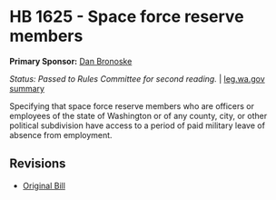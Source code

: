 # HB 1625 - Space force reserve members
**Primary Sponsor:** [Dan Bronoske](/person/leg/dan.bronoske.md)

*Status: Passed to Rules Committee for second reading.* | [leg.wa.gov summary](https://app.leg.wa.gov/billsummary?BillNumber=1625&Year=2021)

Specifying that space force reserve members who are officers or employees of the state of Washington or of any county, city, or other political subdivision have access to a period of paid military leave of absence from employment.

## Revisions
* [Original Bill](1/)